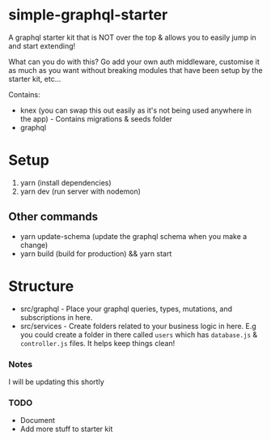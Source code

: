 # simple-graphql-starter

A graphql starter kit that is NOT over the top & allows you to easily jump in and start extending!

What can you do with this? Go add your own auth middleware, customise it as much as you want without breaking modules that have been setup by the starter kit, etc... 

Contains:

- knex (you can swap this out easily as it's not being used anywhere in the app) - Contains migrations & seeds folder
- graphql


# Setup

1. yarn (install dependencies)
2. yarn dev (run server with nodemon)


## Other commands

- yarn update-schema (update the graphql schema when you make a change)
- yarn build (build for production) && yarn start

# Structure

- src/graphql - Place your graphql queries, types, mutations, and subscriptions in here.
- src/services - Create folders related to your business logic in here. E.g you could create a folder in there called `users` which has `database.js` & `controller.js` files. It helps keep things clean! 


### Notes

I will be updating this shortly

### TODO

- Document
- Add more stuff to starter kit